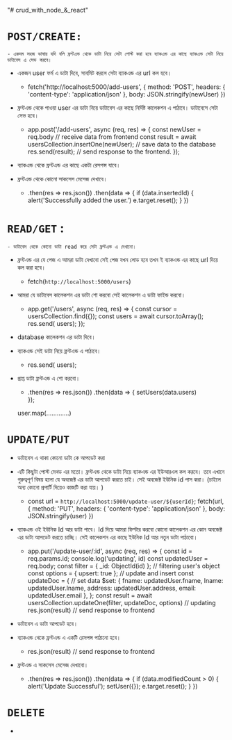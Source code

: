 "# crud_with_node_&_react" 


 # `POST/CREATE:` 
    - একদম সহজ ভাষায় যদি বলি ফ্রন্টএন্ড থেকে ডাটা নিয়ে সেটা পোস্ট করা হবে ব্যাকএন্ড এর কাছে ব্যাকএন্ড সেটা নিয়ে ডাটাবেস এ সেভ করবে।  


* একজন user ফর্ম এ ডাটা দিবে, সাবমিট করলে সেটা ব্যাকএন্ড এর url কল হবে।  

    - fetch('http://localhost:5000/add-users', {
            method: 'POST',
            headers: {
                'content-type': 'application/json'
            },
            body: JSON.stringify(newUser)
        })

* ফ্রন্টএন্ড থেকে পাওয়া user এর ডাটা নিয়ে ডাটাবেস এর কাছে নির্দিষ্ট কালেকশন এ পাঠাবে।  ডাটাবেসে সেটা সেভ হবে।  

    - app.post('/add-users', async (req, res) => {
        const newUser = req.body // receive data from frontend
        const result = await usersCollection.insertOne(newUser); // save data to the database
        res.send(result); // send response to the frontend.
      });

* ব্যাকএন্ড থেকে ফ্রন্টএন্ড এর কাছে একটা রেসপন্স যাবে। 
* ফ্রন্টএন্ড থেকে কোনো সাকসেস মেসেজ দেখাবে। 
    - .then(res => res.json())
            .then(data => {
                if (data.insertedId) {
                    alert('Successfully added the user.')
                    e.target.reset();
                }
            })


# `READ/GET` :  
    - ডাটাবেস থেকে কোনো ডাটা read করে সেটা ফ্রন্টএন্ড এ দেখানো।

* ফ্রন্টএন্ড এর যে পেজ এ  আমরা ডাটা দেখাবো সেই পেজ যখন লোড হবে তখন ই ব্যাকএন্ড এর কাছে url দিয়ে কল করা হবে।  
    - fetch(`http://localhost:5000/users`)
* আমরা যে ডাটাবেস কালেকশন এর ডাটা শো করবো সেই কালেকশন এ ডাটা ফাইন্ড করবো।  
    - app.get('/users', async (req, res) => {
        const cursor = usersCollection.find({});
        const users = await cursor.toArray();
        res.send(
          users);
    });
* database কালেকশন এর ডাটা দিবে।  
* ব্যাকএন্ড সেই ডাটা নিয়ে ফ্রন্টএন্ড এ পাঠাবে।  
    - res.send(
          users);
* প্রাপ্ত ডাটা ফ্রন্টএন্ড এ শো করবো।  
    - .then(res => res.json())
            .then(data => {
                setUsers(data.users)                
            });

    user.map(.............)

# `UPDATE/PUT`
* ডাটাবেস এ থাকা কোনো ডাটা কে আপডেট করা

* এটি কিছুটা পোস্ট মেথড এর মতো।  ফ্রন্টএন্ড থেকে ডাটা নিয়ে ব্যাকএন্ড এর ইউআরএল কল করবে। তবে এখানে গুরুত্বপূর্ণ বিষয় হলো যে অবজেক্ট এর ডাটা আপডেট করতে চাই।  সেই অবজেক্ট ইউনিক id পাস করা। (চাইলে অন্য কোনো প্রপার্টি দিয়েও কাজটি করা যায়। )
    - const url = `http://localhost:5000/update-user/${userId}`;
        fetch(url, {
            method: 'PUT',
            headers: {
                'content-type': 'application/json'
            },
            body: JSON.stringify(user)
        })
* ব্যাকএন্ড ওই ইউনিক Id আর ডাটা পাবে।  Id দিয়ে আমরা ফিল্টার করবো কোনো কালেকশন এর কোন অবজেক্ট এর ডাটা আপডেট করতে চাচ্ছি।  সেই কালেকশন এর কাছে ইউনিক Id আর নতুন ডাটা পাঠাবো।  
    - app.put('/update-user/:id', async (req, res) => {
        const id = req.params.id;
        console.log('updating', id)
        const updatedUser = req.body;
        const filter = { _id: ObjectId(id) }; // filtering user's object
        const options = { upsert: true }; // update and insert
        const updateDoc = { // set data
            $set: {
                fname: updatedUser.fname,
                lname: updatedUser.lname,
                address: updatedUser.address,
                email: updatedUser.email
            },
        };
        const result = await usersCollection.updateOne(filter, updateDoc, options) // updating 
        res.json(result) // send response to frontend

* ডাটাবেস এ ডাটা আপডেট হবে।  
* ব্যাকএন্ড থেকে ফ্রন্টএন্ড এ একটি রেসপন্স পাঠানো হবে।  
    - res.json(result) // send response to frontend
* ফ্রন্টএন্ড এ সাকসেস মেসেজ দেখাবো।  
    - .then(res => res.json())
            .then(data => {
                if (data.modifiedCount > 0) {
                    alert('Update Successful');
                    setUser({});
                    e.target.reset();
                }
            })

# `DELETE`
* 